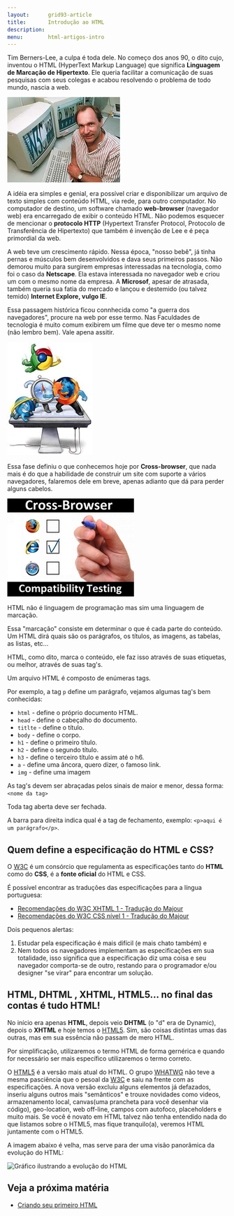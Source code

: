 ```yaml
---
layout:      grid93-article
title:       Introdução ao HTML 
description: 
menu:        html-artigos-intro
---
```


Tim Berners-Lee, a culpa é toda dele. No começo dos anos 90, o dito cujo, inventou o HTML (HyperText Markup Language) 
que significa __Linguagem de Marcação de Hipertexto__. Ele queria facilitar a comunicação de suas pesquisas com seus 
colegas e acabou resolvendo o problema de todo mundo, nascia a web.

![Foto de Tim Berners Lee](tim-berners-lee.jpg "Foto de Tim Berners Lee")

A idéia era simples e genial, era possível criar e disponibilizar um arquivo de texto simples com conteúdo HTML, via rede,
para outro computador. No computador de destino, um software chamado __web-browser__ (navegador web) era encarregado de exibir
o conteúdo HTML. Não podemos esquecer de mencionar o __protocolo HTTP__ (Hypertext Transfer Protocol, 
Protocolo de Transferência de Hipertexto) que também é invenção de Lee e é peça primordial da web.

A web teve um crescimento rápido. Nessa época, "nosso bebê", já tinha pernas e músculos bem desenvolvidos e dava seus 
primeiros passos. Não demorou muito para surgirem empresas interessadas na tecnologia, como foi o caso da __Netscape__. 
Ela estava interessada no navegador web e criou um com o mesmo nome da empresa. A __Microsof__, apesar de atrasada, também
queria sua fatia do mercado e lançou e destemido (ou talvez temido) __Internet Explore, vulgo IE__.

Essa passagem histórica ficou connhecida como "a guerra dos navegadores", procure na web por esse termo. Nas Faculdades 
de tecnologia é muito comum exibirem um filme que deve ter o mesmo nome (não lembro bem). Vale apena assitir.

![](war.jpeg)

Essa fase definiu o que conhecemos hoje por __Cross-browser__, que nada mais é do que a habilidade de construir um site
com suporte a vários navegadores, falaremos dele em breve, apenas adianto que dá para perder alguns cabelos.

![](cross-browser-testing.png)



HTML não é linguagem de programação mas sim uma linguagem de marcação.

Essa "marcação" consiste em determinar o que é cada parte do conteúdo. Um HTML dirá quais são os parágrafos, os títulos, as imagens,
as tabelas, as listas, etc...

HTML, como dito, marca o conteúdo, ele faz isso através de suas etiquetas, ou melhor, através de suas tag's.

Um arquivo HTML é composto de enúmeras tags.

Por exemplo, a tag `p` define um parágrafo, vejamos algumas tag's bem conhecidas:

- `html` - define o próprio documento HTML.
- `head` - define o cabeçalho do documento.
- `titlte` - define o título.
- `body` - define o corpo.
- `h1` - define o primeiro título.
- `h2` - define o segundo título.
- `h3` - define o terceiro título e assim até o h6.
- `a` - define uma âncora, quero dizer, o famoso link.
- `img` - define uma imagem

As tag's devem ser abraçadas pelos sinais de maior e menor, dessa forma: `<nome da tag>`

Toda tag aberta deve ser fechada.

A barra para direita indica qual é a tag de fechamento, exemplo: `<p>aqui é um parágrafo</p>`.




Quem define a especificação do HTML e CSS?
---

O [W3C](http://www.w3.org/ "link-externo") é um consórcio que regulamenta as especificações tanto do __HTML__ como do __CSS__,
é a __fonte oficial__ do HTML e CSS.

É possível encontrar as traduções das especificações para a língua portuguesa: 

- [Recomendações do W3C XHTML 1 - Tradução do Majour](http://www.maujor.com/w3c/xhtml10_2ed.html "link-externo")
- [Recomendações do W3C CSS nível 1 - Tradução do Majour](http://www.maujor.com/tutorialcss1/css1tut.shtml "link-externo")

Dois pequenos alertas:

1. Estudar pela especificação é mais difícil (e mais chato também) e 
2. Nem todos os navegadores implementam as especificações em sua totalidade, isso significa que a especificação diz uma 
coisa e seu navegador comporta-se de outro, restando para o programador e/ou designer "se virar" para encontrar um solução.


HTML,   DHTML , XHTML, HTML5... no final das contas é tudo HTML!
---

No início era apenas __HTML__, depois veio __DHTML__ (o "d" era de Dynamic), depois o __XHTML__ e hoje temos o [HTML5](html-css/html5/).
Sim, são coisas distintas umas das outras, mas em sua essência não passam de mero HTML.

Por simplificação, utilizaremos o termo HTML de forma gernérica e quando for necessário ser mais específico utilizaremos
o termo correto.

O [HTML5](/html-css/html5/) é a versão mais atual do HTML. O grupo [WHATWG](http://www.whatwg.org/ "link-externo") não 
teve a mesma pasciência que o pesoal da [W3C](http://www.w3.org/ "link-externo") e saiu na frente com as especificações.
A nova versão excluíu alguns elementos já defazados, inseriu alguns outros mais "semânticos" e trouxe novidades como 
videos, armazenamento local, canvas(uma prancheta para você desenhar via código), geo-location, web off-line, campos 
com autofoco, placeholders e muito mais. Se você é novato em HTML talvez não tenha entendido nada do que listamos sobre
o HTML5, mas fique tranquilo(a), veremos HTML juntamente com o HTML5.

A imagem abaixo é velha, mas serve para der uma visão panorâmica da evolução do HTML:

![Gráfico ilustrando a evolução do HTML](timeline.jpg "Gráfico ilustrando a evolução do HTML")



Veja a próxima matéria
---

- [Criando seu primeiro HTML](/html-css/primeiro-html/)